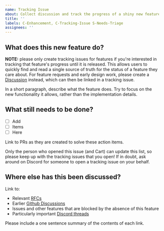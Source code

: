 ```yaml
---
name: Tracking Issue
about: Collect discussion and track the progress of a shiny new feature
title: ''
labels: C-Enhancement, C-Tracking-Issue S-Needs-Triage
assignees: ''
---
```


## What does this new feature do?

**NOTE:** please only create tracking issues for features if you're interested in tracking that feature's progress until it is released.
This allows users to quickly find and read a single source of truth for the status of a feature they care about.
For feature requests and early design work, please create a [Discussion](https://github.com/bevyengine/bevy/discussions) instead, which can then be linked in a tracking issue.

In a short paragraph, describe what the feature does.
Try to focus on the new functionality it allows, rather than the implementation details.

## What still needs to be done?

- [ ] Add
- [ ] Items
- [ ] Here

Link to PRs as they are created to solve these action items.

Only the person who opened this issue (and Cart) can update this list, so please keep up with the tracking issues that you open!
If in doubt, ask around on Discord for someone to open a tracking issue on your behalf.

## Where else has this been discussed?

Link to:

- Relevant [RFCs](https://github.com/bevyengine/rfcs)
- Earlier [Github Discussions](https://github.com/bevyengine/bevy/discussions)
- Issues and other features that are blocked by the absence of this feature
- Particularly important [Discord threads](https://discord.gg/bevy)

Please include a one sentence summary of the contents of each link.
